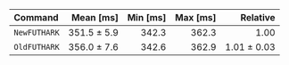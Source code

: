 | Command | Mean [ms] | Min [ms] | Max [ms] | Relative |
|:---|---:|---:|---:|---:|
| `NewFUTHARK` | 351.5 ± 5.9 | 342.3 | 362.3 | 1.00 |
| `OldFUTHARK` | 356.0 ± 7.6 | 342.6 | 362.9 | 1.01 ± 0.03 |

